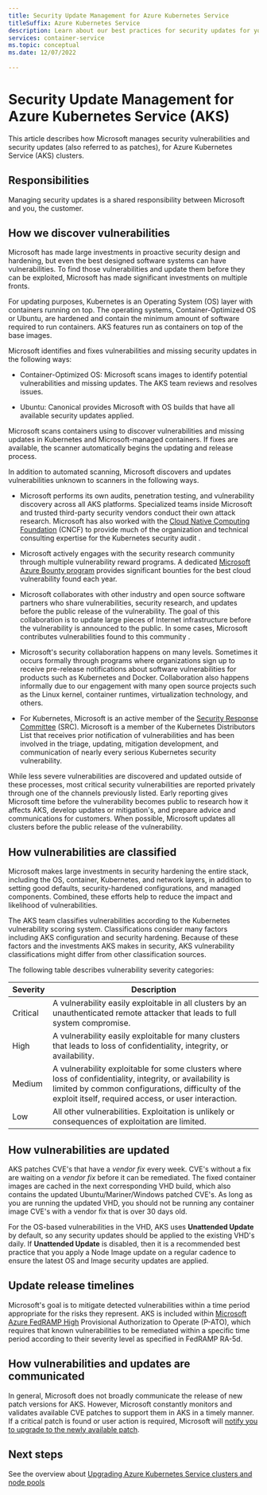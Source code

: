 ```yaml
---
title: Security Update Management for Azure Kubernetes Service
titleSuffix: Azure Kubernetes Service
description: Learn about our best practices for security updates for your Azure Kubernetes Service (AKS) cluster.
services: container-service
ms.topic: conceptual
ms.date: 12/07/2022
 
---
```


# Security Update Management for Azure Kubernetes Service (AKS)

This article describes how Microsoft manages security vulnerabilities and security updates (also referred to as patches), for Azure Kubernetes Service (AKS) clusters.

## Responsibilities

Managing security updates is a shared responsibility between Microsoft and you, the customer.

## How we discover vulnerabilities

Microsoft has made large investments in proactive security design and hardening, but even the best designed software systems can have vulnerabilities. To find those vulnerabilities and update them before they can be exploited, Microsoft has made significant investments on multiple fronts.

For updating purposes, Kubernetes is an Operating System (OS) layer with containers running on top. The operating systems, Container-Optimized OS or Ubuntu, are hardened and contain the minimum amount of software required to run containers. AKS features run as containers on top of the base images.

Microsoft identifies and fixes vulnerabilities and missing security updates in the following ways:

- Container-Optimized OS: Microsoft scans images to identify potential vulnerabilities and missing updates. The AKS team reviews and resolves issues.

- Ubuntu: Canonical provides Microsoft with OS builds that have all available security updates applied.

Microsoft scans containers using <What tool or method is used> to discover vulnerabilities and missing updates in Kubernetes and Microsoft-managed containers. If fixes are available, the scanner automatically begins the updating and release process.

In addition to automated scanning, Microsoft discovers and updates vulnerabilities unknown to scanners in the following ways.

* Microsoft performs its own audits, penetration testing, and vulnerability discovery across all AKS platforms. Specialized teams inside Microsoft and trusted third-party security vendors conduct their own attack research. Microsoft has also worked with the [Cloud Native Computing Foundation][cloud-native-computing-foundation] (CNCF) to provide much of the organization and technical consulting expertise for the Kubernetes security audit <Is this valid or do we need to rephrase to represent our participation or contributions to the CNCF>.

* Microsoft actively engages with the security research community through multiple vulnerability reward programs. A dedicated [Microsoft Azure Bounty program][azure-bounty-program-overview] provides significant bounties for the best cloud vulnerability found each year.

* Microsoft collaborates with other industry and open source software partners who share vulnerabilities, security research, and updates before the public release of the vulnerability. The goal of this collaboration is to update large pieces of Internet infrastructure before the vulnerability is announced to the public. In some cases, Microsoft contributes vulnerabilities found to this community <Is this acurate or should we rephrase>.

* Microsoft's security collaboration happens on many levels. Sometimes it occurs formally through programs where organizations sign up to receive pre-release notifications about software vulnerabilities for products such as Kubernetes and Docker. Collaboration also happens informally due to our engagement with many open source projects such as the Linux kernel, container runtimes, virtualization technology, and others.

* For Kubernetes, Microsoft is an active member of the [Security Response Committee][kubernetes-security-response-committee] (SRC). Microsoft is a member of the Kubernetes Distributors List that receives prior notification of vulnerabilities and has been involved in the triage, updating, mitigation development, and communication of nearly every serious Kubernetes security vulnerability.

While less severe vulnerabilities are discovered and updated outside of these processes, most critical security vulnerabilities are reported privately through one of the channels previously listed. Early reporting gives Microsoft time before the vulnerability becomes public to research how it affects AKS, develop updates or mitigation's, and prepare advice and communications for customers. When possible, Microsoft updates all clusters before the public release of the vulnerability.

## How vulnerabilities are classified

Microsoft makes large investments in security hardening the entire stack, including the OS, container, Kubernetes, and network layers, in addition to setting good defaults, security-hardened configurations, and managed components. Combined, these efforts help to reduce the impact and likelihood of vulnerabilities.

The AKS team classifies vulnerabilities according to the Kubernetes vulnerability scoring system. Classifications consider many factors including AKS configuration and security hardening. Because of these factors and the investments AKS makes in security, AKS vulnerability classifications might differ from other classification sources.

The following table describes vulnerability severity categories:

|Severity |Description |
|---------|------------|
|Critical |A vulnerability easily exploitable in all clusters by an unauthenticated remote attacker that leads to full system compromise. |
|High |A vulnerability easily exploitable for many clusters that leads to loss of confidentiality, integrity, or availability. |
|Medium |A vulnerability exploitable for some clusters where loss of confidentiality, integrity, or availability is limited by common configurations, difficulty of the exploit itself, required access, or user interaction. |
|Low |All other vulnerabilities. Exploitation is unlikely or consequences of exploitation are limited. |

## How vulnerabilities are updated

AKS patches CVE's that have a *vendor fix* every week. CVE's without a fix are waiting on a *vendor fix* before it can be remediated. The fixed container images are cached in the next corresponding VHD build, which also contains the updated Ubuntu/Mariner/Windows patched CVE's.  As long as you are running the updated VHD, you should not be running any container image CVE's with a vendor fix that is over 30 days old.  

For the OS-based vulnerabilities in the VHD, AKS uses **Unattended Update** by default, so any security updates should be applied to the existing VHD's daily. If **Unattended Update** is disabled, then it is a recommended best practice that you apply a Node Image update on a regular cadence to ensure the latest OS and Image security updates are applied.

## Update release timelines

Microsoft's goal is to mitigate detected vulnerabilities within a time period appropriate for the risks they represent. AKS is included within [Microsoft Azure FedRAMP High][microsoft-azure-fedramp-high] Provisional Authorization to Operate (P-ATO), which requires that known vulnerabilities to be remediated within a specific time period according to their severity level as specified in FedRAMP RA-5d.

## How vulnerabilities and updates are communicated

In general, Microsoft does not broadly communicate the release of new patch versions for AKS. However, Microsoft constantly monitors and validates available CVE patches to support them in AKS in a timely manner. If a critical patch is found or user action is required, Microsoft will [notify you to upgrade to the newly available patch][aks-cve-feed].

## Next steps

See the overview about [Upgrading Azure Kubernetes Service clusters and node pools][upgrade-aks-clusters-nodes]

<!-- LINKS - internal -->
[upgrade-aks-clusters-nodes]: upgrade.md
[microsoft-azure-fedramp-high]: /azure/azure-government/compliance/azure-services-in-fedramp-auditscope#azure-government-services-by-audit-scope

<!-- LINKS - external -->
[azure-bounty-program-overview]: https://www.microsoft.com/en-us/msrc/bounty-microsoft-azure
[kubernetes-security-response-committee]: https://github.com/kubernetes/committee-security-response
[cloud-native-computing-foundation]: https://www.cncf.io/
[aks-cve-feed]: https://github.com/Azure/AKS/issues?q=is%3Aissue+is%3Aopen+cve
